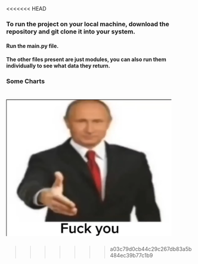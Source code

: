 <<<<<<< HEAD
### To run the project on your local machine, download the repository and git clone it into your system.

#### Run the main.py file.
#### The other files present are just modules, you can also run them individually to see what data they return.

### Some Charts
![Test Image](Charts\image.png)
=======

>>>>>>> a03c79d0cb44c29c267db83a5b484ec39b77c1b9
